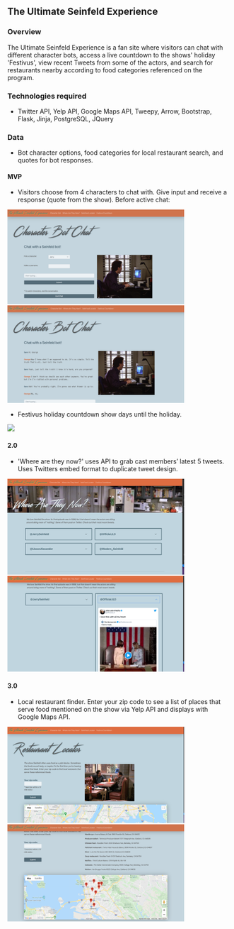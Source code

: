 ## The Ultimate Seinfeld Experience

### Overview

The Ultimate Seinfeld Experience is a fan site where visitors can chat with different character bots, access a live countdown to the shows' holiday 'Festivus', view recent Tweets from some of the actors, and search for restaurants nearby according to food categories referenced on the program.

### Technologies required

- Twitter API, Yelp API, Google Maps API, Tweepy, Arrow, Bootstrap, Flask, Jinja, PostgreSQL, JQuery

### Data

- Bot character options, food categories for local restaurant search, and quotes for bot responses.

#### MVP

- Visitors choose from 4 characters to chat with. Give input and receive a response (quote from the show).
Before active chat:
<img src="https://github.com/s-gerrity/seinfeld-site/blob/master/static/images/SEIN%20README%20images/chat%20before.png?raw=true" width="400">

<img src="https://github.com/s-gerrity/seinfeld-site/blob/master/static/images/SEIN%20README%20images/chat%20after.png" width="400">

- Festivus holiday countdown show days until the holiday. 
<img src="https://github.com/s-gerrity/seinfeld-site/blob/master/static/images/SEIN%20README%20images/festivus.png" width="400">

#### 2.0

- 'Where are they now?' uses API to grab cast members’ latest 5 tweets. Uses Twitters embed format to duplicate tweet design.
<img src="https://github.com/s-gerrity/seinfeld-site/blob/master/static/images/SEIN%20README%20images/twitter%20before.png" width="400">
<img src="https://github.com/s-gerrity/seinfeld-site/blob/master/static/images/SEIN%20README%20images/twitter%20after.png" width="400">

#### 3.0

- Local restaurant finder. Enter your zip code to see a list of places that serve food mentioned on the show via Yelp API and displays with Google Maps API.
<img src="https://github.com/s-gerrity/seinfeld-site/blob/master/static/images/SEIN%20README%20images/food%20search%20before.png" width="400">
<img src="https://github.com/s-gerrity/seinfeld-site/blob/master/static/images/SEIN%20README%20images/food%20search%20after.png" width="400">


